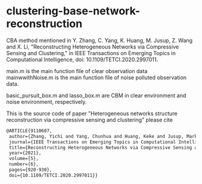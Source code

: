 # clustering-base-network-reconstruction

CBA method mentioned in Y. Zhang, C. Yang, K. Huang, M. Jusup, Z. Wang and X. Li, "Reconstructing Heterogeneous Networks via Compressive Sensing and Clustering," in IEEE Transactions on Emerging Topics in Computational Intelligence, doi: 10.1109/TETCI.2020.2997011.

main.m is the main function file of clear observation data
mainwwithNoise.m is the main function file of noise polluted observation data.

basic_pursuit_box.m and lasso_box.m are CBM in clear environment and noise environment, respectively.

This is the source code of paper "Heterogeneous networks structure reconstruction via compressive sensing and clustering" please cite
 ```latex
@ARTICLE{9110607,
  author={Zhang, Yichi and Yang, Chunhua and Huang, Keke and Jusup, Marko and Wang, Zhen and Li, Xuelong},
  journal={IEEE Transactions on Emerging Topics in Computational Intelligence}, 
  title={Reconstructing Heterogeneous Networks via Compressive Sensing and Clustering}, 
  year={2021},
  volume={5},
  number={6},
  pages={920-930},
  doi={10.1109/TETCI.2020.2997011}}
 ```

